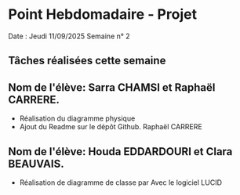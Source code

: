 # Point Hebdomadaire - Projet

Date : Jeudi 11/09/2025
Semaine n° 2

## Tâches réalisées cette semaine
## Nom de l'élève: Sarra CHAMSI et Raphaël CARRERE.
- Réalisation du diagramme physique 
- Ajout du Readme sur le dépôt Github. Raphaël CARRERE
## Nom de l'élève: Houda EDDARDOURI et Clara BEAUVAIS.
- Réalisation de diagramme de classe par 
Avec le logiciel LUCID

